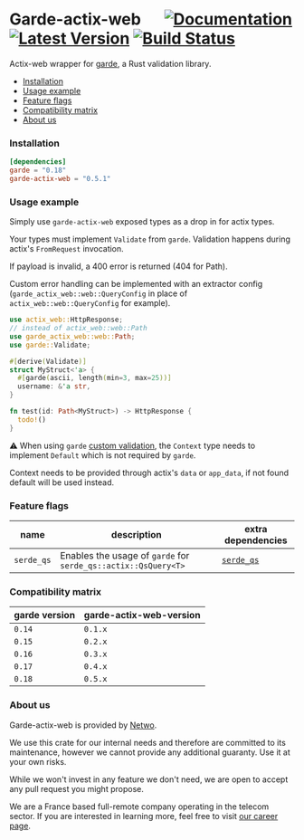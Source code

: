 # Garde-actix-web &emsp; [![Documentation]][docs.rs] [![Latest Version]][crates.io] [![Build Status]][build]


[docs.rs]: https://docs.rs/garde-actix-web/
[crates.io]: https://crates.io/crates/garde-actix-web
[build]: https://github.com/netwo-io/garde-actix-web/actions/workflows/build.yaml?branch=main
[Documentation]: https://img.shields.io/docsrs/garde-actix-web
[Latest Version]: https://img.shields.io/crates/v/garde-actix-web.svg
[Build Status]: https://github.com/netwo-io/garde-actix-web/actions/workflows/build.yaml/badge.svg?branch=main

Actix-web wrapper for [garde](https://github.com/jprochazk/garde), a Rust validation library.

- [Installation](#installation)
- [Usage example](#usage-example)
- [Feature flags](#feature-flags)
- [Compatibility matrix](#compatibility-matrix)
- [About us](#about-us)

### Installation

```toml
[dependencies]
garde = "0.18"
garde-actix-web = "0.5.1"
```

### Usage example

Simply use `garde-actix-web` exposed types as a drop in for actix types.

Your types must implement `Validate` from `garde`. Validation happens during actix's `FromRequest` invocation.

If payload is invalid, a 400 error is returned (404 for Path).

Custom error handling can be implemented with an extractor config (`garde_actix_web::web::QueryConfig` in place of `actix_web::web::QueryConfig` for example).

```rust
use actix_web::HttpResponse;
// instead of actix_web::web::Path
use garde_actix_web::web::Path;
use garde::Validate;

#[derive(Validate)]
struct MyStruct<'a> {
  #[garde(ascii, length(min=3, max=25))]
  username: &'a str,
}

fn test(id: Path<MyStruct>) -> HttpResponse {
  todo!()
}
```

⚠️ When using `garde` [custom validation](https://github.com/jprochazk/garde#custom-validation), the `Context` type needs to implement `Default` which is not required by `garde`.

Context needs to be provided through actix's `data` or `app_data`, if not found default will be used instead.


### Feature flags

| name       | description                                                   | extra dependencies                                                                           |
|------------|---------------------------------------------------------------|----------------------------------------------------------------------------------------------|
| `serde_qs` | Enables the usage of `garde` for `serde_qs::actix::QsQuery<T>` | [`serde_qs`](https://crates.io/crates/serde_qs)                                      |


### Compatibility matrix

| garde version | garde-actix-web-version |
|---------------|-------------------------|
| `0.14`        | `0.1.x`                 |
| `0.15`        | `0.2.x`                 |
| `0.16`        | `0.3.x`                 |
| `0.17`        | `0.4.x`                 |
| `0.18`        | `0.5.x`                 |


### About us

Garde-actix-web is provided by [Netwo](https://www.netwo.io).

We use this crate for our internal needs and therefore are committed to its maintenance, however we cannot provide any additional guaranty. Use it at your own risks.

While we won't invest in any feature we don't need, we are open to accept any pull request you might propose.

We are a France based full-remote company operating in the telecom sector. If you are interested in learning more, feel free to visit [our career page](https://www.netwo.io/carriere).
